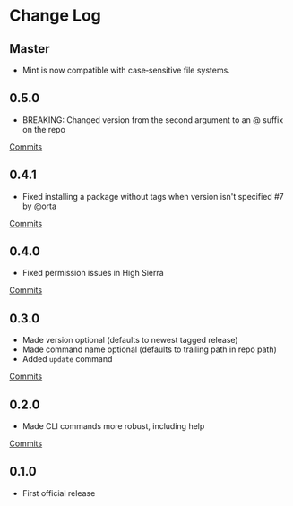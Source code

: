# Change Log

## Master

- Mint is now compatible with case‐sensitive file systems.

## 0.5.0

- BREAKING: Changed version from the second argument to an @ suffix on the repo

[Commits](https://github.com/yonaskolb/XcodeGen/compare/0.4.1...0.5.0)

## 0.4.1

- Fixed installing a package without tags when version isn't specified #7 by @orta

[Commits](https://github.com/yonaskolb/XcodeGen/compare/0.4.0...0.4.1)

## 0.4.0

- Fixed permission issues in High Sierra

[Commits](https://github.com/yonaskolb/XcodeGen/compare/0.3.0...0.4.0)

## 0.3.0

- Made version optional (defaults to newest tagged release)
- Made command name optional (defaults to trailing path in repo path)
- Added `update` command

[Commits](https://github.com/yonaskolb/XcodeGen/compare/0.3.0...0.4.0)

## 0.2.0

- Made CLI commands more robust, including help

[Commits](https://github.com/yonaskolb/XcodeGen/compare/0.1.0...0.2.0)

## 0.1.0
- First official release
